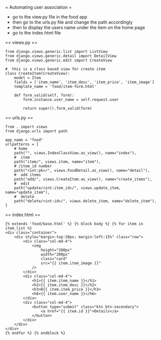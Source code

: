
= Automating user association =
* go to the view.py file in the food app
* then go to the urls.py file and change the path accordingly
* then to display the users name under the item on the home page
* go to the index.html file

== views.py ==

	from django.views.generic.list import ListView
	from django.views.generic.detail import DetailView
	from django.views.generic.edit import CreateView

	#  this is a class based view for create item
	class CreateItem(CreateView):
		model = Item
		fields = ['item_name', 'item_desc', 'item_price', 'item_image']
		template_name = 'food/item-form.html'

		def form_valid(self, form):
			form.instance.user_name = self.request.user

			return super().form_valid(form)
			
== urls.py ==

	from . import views
	from django.urls import path

	app_name = "food"
	urlpatterns = [
		# home
		path("", views.IndexClassView.as_view(), name="index"),
		#  item
		path("item/", views.item, name="item"),
		# /item_id number
		path("<int:pk>/", views.FoodDetail.as_view(), name="detail"),
		#  add items
		path("add/", views.CreateItem.as_view(), name="create_items"),
		#  edit
		path("update/<int:item_id>/", views.update_item, name="update_item"),
		#  delete
		path("delete/<int:id>/", views.delete_item, name="delete_item"),
	]
	
== index.html ==

	{% extends 'food/base.html' %} {% block body %} {% for item in item_list %}
	<div class="container">
		<div style="margin-top:30px; margin-left:15%" class="row">
			<div class="col-md-4">
				<img
					height="200px"
					width="200px"
					class="card"
					src="{{ item.item_image }}"
				/>
			</div>
			<div class="col-md-4">
				<h1>{{ item.item_name }}</h1>
				<h2>{{ item.item_desc }}</h2>
				<h3>R{{ item.item_price }}</h3>
				<h6>{{ item.user_name }}</h6>
			</div>
			<div class="col-md-4">
				<button type="submit" class="btn btn-secondary">
					<a href="{{ item.id }}">Details</a>
				</button>
			</div>
		</div>
	</div>
	{% endfor %} {% endblock %}
